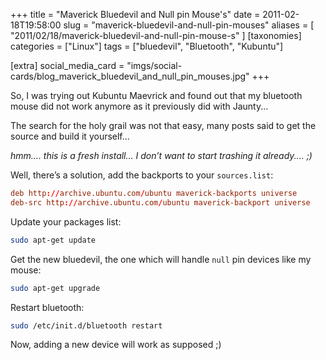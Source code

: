+++
title = "Maverick Bluedevil and Null pin Mouse's"
date = 2011-02-18T19:58:00
slug = "maverick-bluedevil-and-null-pin-mouses"
aliases = [
  "2011/02/18/maverick-bluedevil-and-null-pin-mouse-s"
]
[taxonomies]
categories = ["Linux"]
tags = ["bluedevil", "Bluetooth", "Kubuntu"]

[extra]
social_media_card = "imgs/social-cards/blog_maverick_bluedevil_and_null_pin_mouses.jpg"
+++

So, I was trying out Kubuntu Maevrick and found out that my bluetooth mouse did not work
anymore as it previously did with Jaunty...

<!-- more -->

The search for the holy grail was not that easy, many posts said to get
the source and build it yourself...

_hmm.... this is a fresh install… I don’t want to start trashing it
already.... ;)_

Well, there’s a solution, add the backports to your `sources.list`:

```conf
deb http://archive.ubuntu.com/ubuntu maverick-backports universe
deb-src http://archive.ubuntu.com/ubuntu maverick-backport universe
```

Update your packages list:

```sh
sudo apt-get update
```

Get the new bluedevil, the one which will handle `null` pin devices like my mouse:

```sh
sudo apt-get upgrade
```

Restart bluetooth:

```sh
sudo /etc/init.d/bluetooth restart
```

Now, adding a new device will work as supposed ;)
